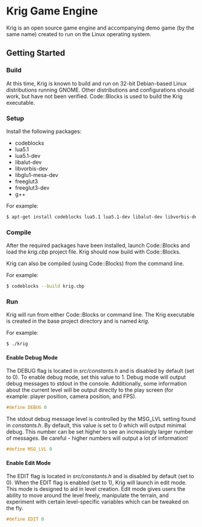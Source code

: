Krig Game Engine
================

Krig is an open source game engine and accompanying demo game (by the same name) 
created to run on the Linux operating system.

## Getting Started

### Build

At this time, Krig is known to build and run on 32-bit Debian-based Linux 
distributions running GNOME. Other distributions and configurations should work,
but have not been verified. Code::Blocks is used to build the Krig executable.

### Setup

Install the following packages:
* codeblocks
* lua5.1
* lua5.1-dev
* libalut-dev
* libvorbis-dev 
* libglu1-mesa-dev
* freeglut3
* freeglut3-dev
* g++

For example: 

```bash
$ apt-get install codeblocks lua5.1 lua5.1-dev libalut-dev libvorbis-dev libglu1-mesa-dev freeglut3 freeglut3-dev g++
```

### Compile

After the required packages have been installed, launch Code::Blocks and load the _krig.cbp_ 
project file. Krig should now build with Code::Blocks.

Krig can also be compiled (using Code::Blocks) from the command line.

For example: 

```bash
$ codeblocks --build krig.cbp
```

### Run

Krig will run from either Code::Blocks or command line. The Krig executable is created in the base project directory and is named _krig_.

For example:

```bash
$ ./krig
```

#### Enable Debug Mode

The DEBUG flag is located in _src/constants.h_ and is disabled by default (set to 0).
To enable debug mode, set this value to 1. Debug mode will output debug messages to
stdout in the console. Additionally, some information about the current level
will be output directly to the play screen (for example: player position, camera position, 
and FPS).

```c
#define DEBUG 0
```

The stdout debug message level is controlled by the MSG_LVL setting found in _constants.h_. 
By default, this value is set to 0 which will output minimal debug. This number 
can be set higher to see an increasingly larger number of messages.
Be careful - higher numbers will output a lot of information!

```c
#define MSG_LVL 0
```

#### Enable Edit Mode

The EDIT flag is located in _src/constants.h_ and is disabled by default (set to 0).
When the EDIT flag is enabled (set to 1), Krig will launch in edit mode. This mode is
designed to aid in level creation. Edit mode gives users the ability to move around
the level freely, manipulate the terrain, and experiment with certain level-specific
variables which can be tweaked on the fly.

```c
#define EDIT 0
```
